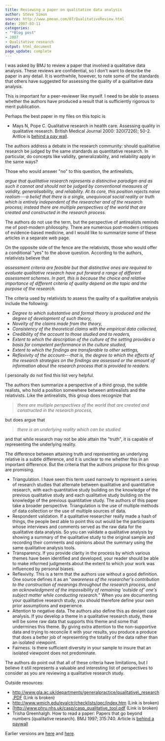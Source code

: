 ```yaml
---
title: Reviewing a paper on qualitative data analysis
author: Steve Simon
source: http://www.pmean.com/07/QualitativeReview.html
date: 2007-03-11
categories:
- "*Blog post"
- 2007
- Qualitative research
output: html_document
page_update: complete
---
```


I was asked by BMJ to review a paper that involved a qualitative data analysis. These reviews are confidential, so I don't want to describe the paper in any detail. It is worthwhile, however, to note some of the standards that others have suggested for assessing the quality of a qualitative data analysis.

This is important for a peer-reviewer like myself. I need to be able to assess whether the authors have produced a result that is sufficiently rigorous to merit publication.

Perhaps the best paper in my files on this topic is

+ Mays N, Pope C. Qualitative research in health care. Assessing quality in qualitative research. British Medical Journal 2000: 320(7226); 50-2. Aritlce is [behind a pay wall][may1].

The authors address a debate in the research community: should qualitative research be judged by the same standards as quantitative research. In particular, do concepts like validity, generalizability, and reliability apply in the same ways?

Those who would answer "no" to this question, the antirealists,

*argue that qualitative research represents a distinctive paradigm and as such it cannot and should not be judged by conventional measures of validity, generalisability, and reliability. At its core, this position rejects naive realism---a belief that there is a single, unequivocal social reality or truth which is entirely independent of the researcher and of the research process; instead there are multiple perspectives of the world that are created and constructed in the research process.*

The authors do not use the term, but the perspective of antirealists reminds me of post-modern philosophy. There are numerous post-modern critiques of evidence-based medicine, and I would like to summarize some of these articles in a separate web page.

On the opposite side of the fence are the relativists, those who would offer a conditional "yes" to the above question. According to the authors, relativists believe that

*assessment criteria are feasible but that distinctive ones are required to evaluate qualitative research have put forward a range of different assessment schemes. In part, this is because the choice and relative importance of different criteria of quality depend on the topic and the purpose of the research.*

The criteria used by relativists to assess the quality of a qualitative analysis include the following:

+ *Degree to which substantive and formal theory is produced and the degree of development of such theory,*
+ *Novelty of the claims made from the theory,*
+ *Consistency of the theoretical claims with the empirical data collected,*
+ *Credibility of the account to those studied and to readers,*
+ *Extent to which the description of the culture of the setting provides a basis for competent performance in the culture studied,*
+ *Extent to which the findings are transferable to other settings,*
+ *Reflexivity of the account---that is, the degree to which the effects of the research strategies on the findings are assessed or the amount of information about the research process that is provided to readers.*

I personally do not find this list very helpful.

The authors then summarize a perspective of a third group, the subtle realists, who hold a position somewhere between antirealists and the relativists. Like the antirealists, this group does recognize that

> *there are multiple perspectives of the world that are created and constructed in the research process,*

but does argue that

> *there is an underlying reality which can be studied*

and that while research may not be able attain the "truth", it is capable of representing the underlying reality.

The difference between attaining truth and representing an underlying relative is a subtle difference, and it is unclear to me whether this in an important difference. But the criteria that the authors propose for this group are promising.

+ Triangulation. I have seen this term used narrowly to represent a series of research studies that alternate between qualitative and quantitative research, with each quantitative study building on the knowledge of the previous qualitative study and each qualitative study building on the knowledge of the previous quantitative study. The authors of this paper take a broader perspective. Triangulation is the use of multiple methods of data collection or the use of multiple sources of data.
+ Respondent validation. If a qualitative researcher really made a hash of things, the people best able to point this out would be the participants whose interviews and comments served as the raw data for the qualitative data analysis. So you can validate a qualitative analysis by showing a summary of the qualitative study to the original sample and recording their comments and opinions about the summary using the same qualitative analysis tools.
+ Transparency. If you provide clarity in the process by which various themes have been identified and developed, your reader should be able to make informed judgments about the extent to which your work was influenced by personal biases.
+ Reflexivity. This is a term that the authors use without a good definition. One source defines it as an "*awareness of the researcher's contribution to the construction of meanings throughout the research process, and an acknowledgment of the impossibility of remaining 'outside of' one's subject matter while conducting research.*" When you are documenting your qualitative research study, you should therefore define your own prior assumptions and experience.
+ Attention to negative data. The authors also define this as deviant case analysis. If you develop a theme in a qualitative research study, there will be some raw data that supports this theme and some that undermines this theme. By giving extra attention to the non-supportive data and trying to reconcile it with your results, you produce a produce that does a better job of representing the totality of the data rather than an isolated viewpoint.
+ Fairness. Is there sufficient diversity in your sample to insure that an isolated viewpoint does not predominate.

The authors do point out that all of these criteria have limitations, but I believe it still represents a valuable and interesting list of perspectives to consider as you are reviewing a qualitative research study.

Outside resources:

+ http://www.gla.ac.uk/departments/generalpractice/qualitative\_research.PDF (Link is broken)
+ http://www.wmich.edu/evalctr/checklists/qec/index.htm (Link is broken)
+ [http://www.phru.nhs.uk/casp/casp_qualitative_tool.pdf (Link is broken)
+ Trisha Greenhalgh. How to read a paper: Papers that go beyond numbers (qualitative research). BMJ 1997; 315:740. Article is [behind a paywall][gre1]

Earlier versions are [here][sim1] and [here][sim2].

[sim1]: http://www.pmean.com/07/QualitativeReview.html
[sim2]: http://new.pmean.com/QualitativeReview/

[gre1]: http://www.bmj.com/cgi/content/full/315/7110/740
[may1]: http://bmj.bmjjournals.com/cgi/content/full/320/7226/50

